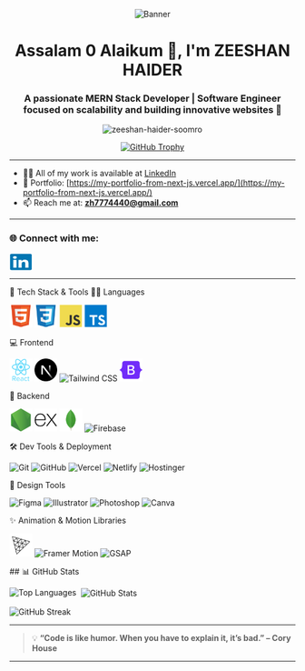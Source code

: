 <p align="center">
  <img src="https://your-image-url.com/Purple-Abstract-Graphic-Design-LinkedIn-Article-Cover-Image.gif" alt="Banner" />
</p>

<h1 align="center">Assalam 0 Alaikum 🤍, I'm ZEESHAN HAIDER</h1>
<h3 align="center">A passionate MERN Stack Developer | Software Engineer focused on scalability and building innovative websites 🚀</h3>

<p align="center">
  <img src="https://komarev.com/ghpvc/?username=zeeshan-haider-soomro&label=Profile%20views&color=0e75b6&style=flat" alt="zeeshan-haider-soomro" />
</p>

<p align="center">
  <a href="https://github.com/ryo-ma/github-profile-trophy">
    <img src="https://github-profile-trophy.vercel.app/?username=zeeshan-haider-soomro&theme=tokyonight" alt="GitHub Trophy" />
  </a>
</p>

---

- 👨‍💻 All of my work is available at [LinkedIn](https://www.linkedin.com/in/zeeshan-haider-b12338288)
- 📄 Portfolio: [https://my-portfolio-from-next-js.vercel.app/](https://my-portfolio-from-next-js.vercel.app/)
- 📫 Reach me at: **zh7774440@gmail.com**

---

### 🌐 Connect with me:

<p align="left">
  <a href="https://www.linkedin.com/in/zeeshan-haider-b12338288" target="blank">
    <img align="center" src="https://raw.githubusercontent.com/devicons/devicon/master/icons/linkedin/linkedin-original.svg" alt="LinkedIn" height="30" width="40" />
  </a>
</p>

---

🚀 Tech Stack & Tools
👨‍💻 Languages
<p> <img src="https://raw.githubusercontent.com/devicons/devicon/master/icons/html5/html5-original.svg" alt="HTML" width="40"/> <img src="https://raw.githubusercontent.com/devicons/devicon/master/icons/css3/css3-original.svg" alt="CSS" width="40"/> <img src="https://raw.githubusercontent.com/devicons/devicon/master/icons/javascript/javascript-original.svg" alt="JavaScript" width="40"/> <img src="https://raw.githubusercontent.com/devicons/devicon/master/icons/typescript/typescript-original.svg" alt="TypeScript" width="40"/> </p>
💻 Frontend
<p> <img src="https://raw.githubusercontent.com/devicons/devicon/master/icons/react/react-original-wordmark.svg" alt="React" width="40"/> <img src="https://raw.githubusercontent.com/devicons/devicon/master/icons/nextjs/nextjs-original.svg" alt="Next.js" width="40"/> <img src="https://www.vectorlogo.zone/logos/tailwindcss/tailwindcss-icon.svg" alt="Tailwind CSS" width="40"/> <img src="https://raw.githubusercontent.com/devicons/devicon/master/icons/bootstrap/bootstrap-plain.svg" alt="Bootstrap" width="40"/> </p>
🧠 Backend
<p> <img src="https://raw.githubusercontent.com/devicons/devicon/master/icons/nodejs/nodejs-original.svg" alt="Node.js" width="40"/> <img src="https://raw.githubusercontent.com/devicons/devicon/master/icons/express/express-original.svg" alt="Express" width="40"/> <img src="https://raw.githubusercontent.com/devicons/devicon/master/icons/mongodb/mongodb-original.svg" alt="MongoDB" width="40"/> <img src="https://www.vectorlogo.zone/logos/firebase/firebase-icon.svg" alt="Firebase" width="40"/> </p>
🛠 Dev Tools & Deployment
<p> <img src="https://www.vectorlogo.zone/logos/git-scm/git-scm-icon.svg" alt="Git" width="40"/> <img src="https://github.githubassets.com/images/modules/logos_page/GitHub-Mark.png" alt="GitHub" width="40"/> <img src="https://www.vectorlogo.zone/logos/vercel/vercel-icon.svg" alt="Vercel" width="40"/> <img src="https://www.vectorlogo.zone/logos/netlify/netlify-icon.svg" alt="Netlify" width="40"/> <img src="https://seeklogo.com/images/H/hostinger-logo-AE99E2FAE1-seeklogo.com.png" alt="Hostinger" width="40"/> </p>
🎨 Design Tools
<p> <img src="https://www.vectorlogo.zone/logos/figma/figma-icon.svg" alt="Figma" width="40"/> <img src="https://upload.wikimedia.org/wikipedia/commons/f/fb/Adobe_Illustrator_CC_icon.svg" alt="Illustrator" width="40"/> <img src="https://upload.wikimedia.org/wikipedia/commons/a/af/Adobe_Photoshop_CC_icon.svg" alt="Photoshop" width="40"/> <img src="https://upload.wikimedia.org/wikipedia/commons/0/08/Canva_icon_2021.svg" alt="Canva" width="40"/> </p>
✨ Animation & Motion Libraries
<p> <img src="https://raw.githubusercontent.com/devicons/devicon/master/icons/threejs/threejs-original.svg" alt="Three.js" width="40"/> <img src="https://raw.githubusercontent.com/framer/motion/main/.github/motion-icon-black.svg" alt="Framer Motion" width="40"/> <img src="https://raw.githubusercontent.com/gilbarbara/logos/master/logos/gsap.svg" alt="GSAP" width="40"/> </p>
## 📊 GitHub Stats

<p>
  <img align="left" src="https://github-readme-stats.vercel.app/api/top-langs?username=zeeshan-haider-soomro&show_icons=true&locale=en&layout=compact" alt="Top Languages" />
</p>

<p>&nbsp;
  <img align="center" src="https://github-readme-stats.vercel.app/api?username=zeeshan-haider-soomro&show_icons=true&locale=en" alt="GitHub Stats" />
</p>

<p>
  <img align="center" src="https://github-readme-streak-stats.herokuapp.com/?user=zeeshan-haider-soomro&" alt="GitHub Streak" />
</p>

---

> 💡 **“Code is like humor. When you have to explain it, it’s bad.” – Cory House**

---

